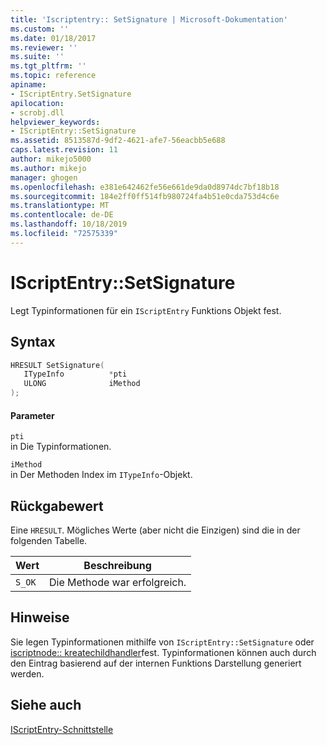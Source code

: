 ```yaml
---
title: 'Iscriptentry:: SetSignature | Microsoft-Dokumentation'
ms.custom: ''
ms.date: 01/18/2017
ms.reviewer: ''
ms.suite: ''
ms.tgt_pltfrm: ''
ms.topic: reference
apiname:
- IScriptEntry.SetSignature
apilocation:
- scrobj.dll
helpviewer_keywords:
- IScriptEntry::SetSignature
ms.assetid: 8513587d-9df2-4621-afe7-56eacbb5e688
caps.latest.revision: 11
author: mikejo5000
ms.author: mikejo
manager: ghogen
ms.openlocfilehash: e381e642462fe56e661de9da0d8974dc7bf18b18
ms.sourcegitcommit: 184e2ff0ff514fb980724fa4b51e0cda753d4c6e
ms.translationtype: MT
ms.contentlocale: de-DE
ms.lasthandoff: 10/18/2019
ms.locfileid: "72575339"
---
```

# <a name="iscriptentrysetsignature"></a>IScriptEntry::SetSignature
Legt Typinformationen für ein `IScriptEntry` Funktions Objekt fest.  
  
## <a name="syntax"></a>Syntax  
  
```cpp
HRESULT SetSignature(  
   ITypeInfo          *pti  
   ULONG              iMethod  
);  
```  
  
#### <a name="parameters"></a>Parameter  
 `pti`  
 in Die Typinformationen.  
  
 `iMethod`  
 in Der Methoden Index im `ITypeInfo`-Objekt.  
  
## <a name="return-value"></a>Rückgabewert  
 Eine `HRESULT`. Mögliches Werte (aber nicht die Einzigen) sind die in der folgenden Tabelle.  
  
|Wert|Beschreibung|  
|-----------|-----------------|  
|`S_OK`|Die Methode war erfolgreich.|  
  
## <a name="remarks"></a>Hinweise  
 Sie legen Typinformationen mithilfe von `IScriptEntry::SetSignature` oder [iscriptnode:: kreatechildhandler](../../winscript/reference/iscriptnode-createchildhandler.md)fest. Typinformationen können auch durch den Eintrag basierend auf der internen Funktions Darstellung generiert werden.  
  
## <a name="see-also"></a>Siehe auch  
 [IScriptEntry-Schnittstelle](../../winscript/reference/iscriptentry-interface.md)